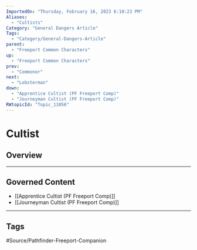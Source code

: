 ```yaml
---
ImportedOn: "Thursday, February 16, 2023 6:10:23 PM"
Aliases:
  - "Cultists"
Category: "General Dangers Article"
Tags:
  - "Category/General-Dangers-Article"
parent:
  - "Freeport Common Characters"
up:
  - "Freeport Common Characters"
prev:
  - "Commoner"
next:
  - "Lobsterman"
down:
  - "Apprentice Cultist (PF Freeport Comp)"
  - "Journeyman Cultist (PF Freeport Comp)"
RWtopicId: "Topic_11056"
---
```

# Cultist
## Overview
---
## Governed Content
- [[Apprentice Cultist (PF Freeport Comp)]]
- [[Journeyman Cultist (PF Freeport Comp)]]


---
## Tags
#Source/Pathfinder-Freeport-Companion

